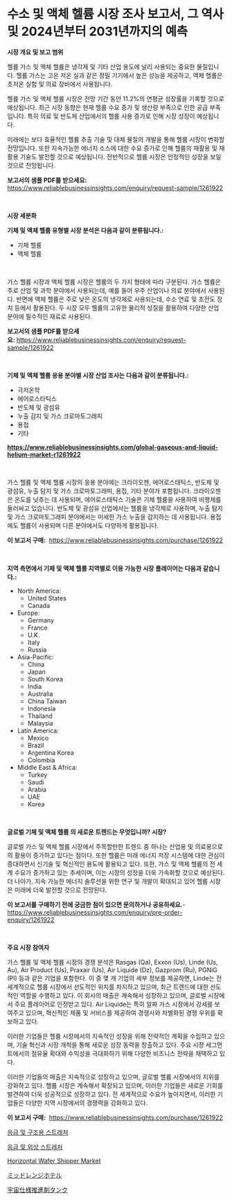 <p><h1>수소 및 액체 헬륨 시장 조사 보고서, 그 역사 및 2024년부터 2031년까지의 예측</h1></p><p><strong>시장 개요 및 보고 범위</strong></p>
<p><p>헬륨 가스 및 액체 헬륨은 냉각제 및 기타 산업 용도에 널리 사용되는 중요한 물질입니다. 헬륨 가스는 고온 저온 실과 같은 정밀 기기에서 높은 성능을 제공하고, 액체 헬륨은 초저온 실험 및 의료 장비에서 사용됩니다. </p><p>헬륨 가스 및 액체 헬륨 시장은 전망 기간 동안 11.2%의 연평균 성장률을 기록할 것으로 예상됩니다. 최근 시장 동향은 현재 헬륨 수요 증가 및 생산량 부족으로 인한 공급 부족입니다. 특히 의료 및 반도체 산업에서의 헬륨 사용 증가로 인해 시장 성장이 예상됩니다.</p><p>미래에는 보다 효율적인 헬륨 추출 기술 및 대체 물질의 개발을 통해 헬륨 시장이 변화할 전망입니다. 또한 지속가능한 에너지 소스에 대한 수요 증가로 인해 헬륨의 재활용 및 재활용 기술도 발전할 것으로 예상됩니다. 전반적으로 헬륨 시장은 안정적인 성장을 보일 것으로 전망됩니다.</p></p>
<p><strong>보고서의 샘플 PDF를 받으세요:</strong> <a href="https://www.reliablebusinessinsights.com/enquiry/request-sample/1261922">https://www.reliablebusinessinsights.com/enquiry/request-sample/1261922</a></p>
<p>&nbsp;</p>
<p><strong>시장 세분화</strong></p>
<p><strong>기체 및 액체 헬륨 유형별 시장 분석은 다음과 같이 분류됩니다.:</strong></p>
<p><ul><li>기체 헬륨</li><li>액체 헬륨</li></ul></p>
<p>&nbsp;</p>
<p><p>가스 헬륨 시장과 액체 헬륨 시장은 헬륨의 두 가지 형태에 따라 구분된다. 가스 헬륨은 주로 산업 및 과학 분야에서 사용되는데, 예를 들어 우주 산업이나 의료 분야에서 사용된다. 반면에 액체 헬륨은 주로 낮은 온도의 냉각제로 사용되는데, 수소 연료 및 초전도 장치 등에서 활용된다. 두 시장 모두 헬륨의 고유한 물리적 성질을 활용하여 다양한 산업 분야에 필수적인 재료로 사용된다.</p></p>
<p><strong>보고서의 샘플 PDF를 받으세요:</strong>&nbsp;<a href="https://www.reliablebusinessinsights.com/enquiry/request-sample/1261922">https://www.reliablebusinessinsights.com/enquiry/request-sample/1261922</a></p>
<p>&nbsp;</p>
<p><strong> 기체 및 액체 헬륨 응용 분야별 시장 산업 조사는 다음과 같이 분류됩니다.:</strong></p>
<p><ul><li>극저온학</li><li>에어로스타틱스</li><li>반도체 및 광섬유</li><li>누출 감지 및 가스 크로마토그래피</li><li>용접</li><li>기타</li></ul></p>
<p><strong><a href="https://www.reliablebusinessinsights.com/global-gaseous-and-liquid-helium-market-r1261922">https://www.reliablebusinessinsights.com/global-gaseous-and-liquid-helium-market-r1261922</a></strong></p>
<p>&nbsp;</p>
<p><p>가스 헬륨 및 액체 헬륨 시장의 응용 분야에는 크라이오젠, 에어로스태틱스, 반도체 및 광섬유, 누출 탐지 및 가스 크로마토그래피, 용접, 기타 분야가 포함됩니다. 크라이오젠은 온도를 낮추는 데 사용되며, 에어로스태틱스 기술은 기체 헬륨을 사용하여 비행체를 둘러싸고 있습니다. 반도체 및 광섬유 산업에서는 헬륨을 냉각제로 사용하며, 누출 탐지 및 가스 크로마토그래피 분야에서는 미세한 가스 누출을 감지하는 데 사용됩니다. 용접에도 헬륨이 사용되며 다른 분야에서도 다양하게 활용됩니다.</p></p>
<p><strong>이 보고서 구매:</strong>&nbsp; <a href="https://www.reliablebusinessinsights.com/purchase/1261922">https://www.reliablebusinessinsights.com/purchase/1261922</a></p>
<p>&nbsp;</p>
<p><strong>지역 측면에서 기체 및 액체 헬륨 지역별로 이용 가능한 시장 플레이어는 다음과 같습니다.:</strong></p>
<p><ul>
    <li>
        North America:
        <ul>
            <li>United States</li>
            <li>Canada</li>
        </ul>
    </li>
    <li>
        Europe:
        <ul>
            <li>Germany</li>
            <li>France</li>
            <li>U.K.</li>
            <li>Italy</li>
            <li>Russia</li>
        </ul>
    </li>
    <li>
        Asia-Pacific:
        <ul>
            <li>China</li>
            <li>Japan</li>
            <li>South Korea</li>
            <li>India</li>
            <li>Australia</li>
            <li>China Taiwan</li>
            <li>Indonesia</li>
            <li>Thailand</li>
            <li>Malaysia</li>
        </ul>
    </li>
    <li>
        Latin America:
        <ul>
            <li>Mexico</li>
            <li>Brazil</li>
            <li>Argentina Korea</li>
            <li>Colombia</li>
        </ul>
    </li>
    <li>
        Middle East & Africa:
        <ul>
            <li>Turkey</li>
            <li>Saudi</li>
            <li>Arabia</li>
            <li>UAE</li>
            <li>Korea</li>
        </ul>
    </li>
    </ul></p>
<p>&nbsp;</p>
<p><strong>글로벌 기체 및 액체 헬륨 의 새로운 트렌드는 무엇입니까? 시장?</strong></p>
<p><p>글로벌 가스 및 액체 헬륨 시장에서 주목할만한 트렌드 중 하나는 산업용 및 의료용으로의 활용이 증가하고 있다는 점이다. 또한 헬륨은 미래 에너지 저장 시스템에 대한 관심이 증대하면서 신기술 및 혁신적인 용도에 활용되고 있다. 또한, 가스 및 액체 헬륨의 전 세계 수요가 증가하고 있는 추세이며, 이는 시장의 성장을 더욱 가속화할 것으로 예상된다. 더 나아가, 지속 가능한 에너지 솔루션을 위한 연구 및 개발이 확대되고 있어 헬륨 시장은 미래에 더욱 발전할 것으로 전망된다.</p></p>
<p><strong>이 보고서를 구매하기 전에 궁금한 점이 있으면 문의하거나 공유하세요.</strong>- <a href="https://www.reliablebusinessinsights.com/enquiry/pre-order-enquiry/1261922">https://www.reliablebusinessinsights.com/enquiry/pre-order-enquiry/1261922</a></p>
<p>&nbsp;</p>
<p><strong>주요 시장 참여자</strong></p>
<p><p>가스 헬륨 및 액체 헬륨 시장의 경쟁 분석은 Rasgas (Qa), Exxon (Us), Linde (Us, Au), Air Product (Us), Praxair (Us), Air Liquide (Dz), Gazprom (Ru), PGNiG (Pl) 등과 같은 기업을 포함한다. 이 중 몇 개 기업의 세부 정보를 제공하면, Linde는 전세계적으로 헬륨 시장에서 선도적인 위치를 차지하고 있으며, 최근 트렌드에 대한 선도적인 역할을 수행하고 있다. 이 회사의 매출은 계속해서 성장하고 있으며, 글로벌 시장에서 주요 플레이어로 인정받고 있다. Air Liquide는 특히 알짜 가스 시장에서 강세를 보여주고 있으며, 혁신적인 제품 및 서비스를 제공하여 경쟁사와 차별화된 경쟁 우위를 확보하고 있다.</p><p>이러한 기업들은 헬륨 시장에서의 지속적인 성장을 위해 전략적인 계획을 수립하고 있으며, 기술 혁신과 시장 개척을 통해 새로운 성장 동력을 창출하고 있다. 주요 시장 세그먼트에서의 점유율 확대와 수익성을 극대화하기 위해 다양한 비즈니스 전략을 채택하고 있다.</p><p>이러한 기업들의 매출은 지속적으로 성장하고 있으며, 글로벌 헬륨 시장에서의 지위를 강화하고 있다. 헬륨 시장은 계속해서 확장되고 있으며, 이러한 기업들은 새로운 기회를 발견하여 더욱 성공적으로 성장하고 있다. 전 세계적으로 수요가 높아지면서, 이러한 기업들은 다양한 지역 시장에서의 경쟁력을 강화하고 있다.</p></p>
<p><strong>이 보고서 구매:</strong>&nbsp;&nbsp;<a href="https://www.reliablebusinessinsights.com/purchase/1261922">https://www.reliablebusinessinsights.com/purchase/1261922</a></p>
<p><p><a href="https://github.com/puputanisa684/Market-Research-Report-List-1/blob/main/704666091886.md">응급 및 구조용 스트레처</a></p><p><a href="https://github.com/bossladyaries0/Market-Research-Report-List-1/blob/main/444918591887.md">응급 및 외상 스트레처</a></p><p><a href="https://issuu.com/reportprime-2/docs/horizontal-wafer-shipper-market-size-2030.pptx">Horizontal Wafer Shipper Market</a></p><p><a href="https://medium.com/@demarcuskuhlman/%E4%B8%AD%E7%B4%9A%E3%83%9B%E3%83%86%E3%83%AB%E5%B8%82%E5%A0%B4%E8%AA%BF%E6%9F%BB%E3%83%AC%E3%83%9D%E3%83%BC%E3%83%88-%E3%81%9D%E3%81%AE%E6%AD%B4%E5%8F%B2%E3%81%A82024%E5%B9%B4%E3%81%8B%E3%82%892031%E5%B9%B4%E3%81%BE%E3%81%A7%E3%81%AE%E4%BA%88%E6%B8%AC-da8ecb9b7506">ミッドレンジホテル</a></p><p><a href="https://medium.com/@reyeshowell655/%E5%AE%87%E5%AE%99%E9%81%A9%E6%A0%BC%E3%83%97%E3%83%AD%E3%83%9A%E3%83%A9%E3%83%B3%E3%83%88%E3%82%BF%E3%83%B3%E3%82%AF%E5%B8%82%E5%A0%B4%E8%AA%BF%E6%9F%BB%E3%83%AC%E3%83%9D%E3%83%BC%E3%83%88-%E3%81%9D%E3%81%AE%E6%AD%B4%E5%8F%B2%E3%81%A82031%E5%B9%B4%E3%81%BE%E3%81%A7%E3%81%AE%E4%BA%88%E6%B8%AC-a0bd6fe0e785">宇宙仕様推進剤タンク</a></p></p>